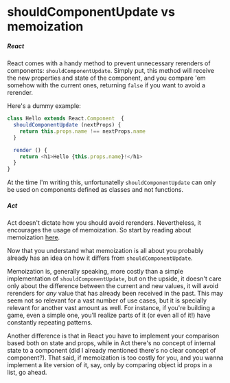 # shouldComponentUpdate vs memoization

##### React

React comes with a handy method to prevent unnecessary rerenders of components:
`shouldComponentUpdate`. Simply put, this method will receive the new
properties and state of the component, and you compare 'em somehow with the
current ones, returning `false` if you want to avoid a rerender.

Here's a dummy example:

```js
class Hello extends React.Component  {
  shouldComponentUpdate (nextProps) {
    return this.props.name !== nextProps.name
  }

  render () {
    return <h1>Hello {this.props.name}!</h1>
  }
}
```

At the time I'm writing this, unfortunatelly `shouldComponentUpdate` can only be
used on components defined as classes and not functions.

##### Act

Act doesn't dictate how you should avoid rerenders. Nevertheless, it encourages
the usage of memoization. So start by reading about memoization [here](../concepts/memoization.md).

Now that you understand what memoization is all about you probably already has
an idea on how it differs from `shouldComponentUpdate`.

Memoization is, generally speaking, more costly than a simple implementation of
`shouldComponentUpdate`, but on the upside, it doesn't care only about the
difference between the current and new values, it will avoid rerenders for
_any_ value that has already been received in the past. This may seem not so
relevant for a vast number of use cases, but it is specially relevant for
another vast amount as well. For instance, if you're building a game, even a
simple one, you'll realize parts of it (or even all of it!) have constantly
repeating patterns.

Another difference is that in React you have to implement your comparison based
both on state and props, while in Act there's no concept of internal state to a
component (did I already mentioned there's no clear concept of component?).
That said, if memoization is too costly for you, and you wanna implement a lite
version of it, say, only by comparing object id props in a list, go ahead.
